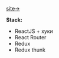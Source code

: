 [site->](https://solijonov-youtube-clone.netlify.app)

**Stack:**

- ReactJS + хуки
- React Router
- Redux
- Redux thunk